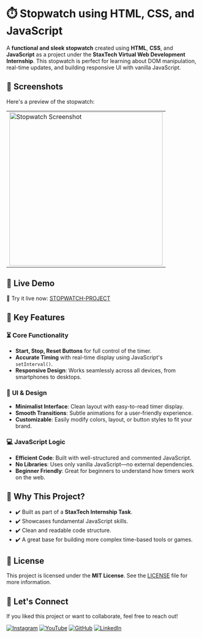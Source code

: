 # ⏱️ Stopwatch using HTML, CSS, and JavaScript

A **functional and sleek stopwatch** created using **HTML**, **CSS**, and **JavaScript** as a project under the **StaxTech Virtual Web Development Internship**. This stopwatch is perfect for learning about DOM manipulation, real-time updates, and building responsive UI with vanilla JavaScript.

## 📸 Screenshots

Here's a preview of the stopwatch:

<table>
  <tr>
    <td><img src="https://github.com/user-attachments/assets/c739b560-4760-4096-aa81-613ff659b213" alt="Stopwatch Screenshot" width="400" /></td>
  </tr>
</table>

## 🚀 Live Demo

🔗 Try it live now: [STOPWATCH-PROJECT](https://innovativesumit.github.io/STOPWATCH/)

## 🧩 Key Features

### ⏳ **Core Functionality**
- **Start, Stop, Reset Buttons** for full control of the timer.
- **Accurate Timing** with real-time display using JavaScript's `setInterval()`.
- **Responsive Design**: Works seamlessly across all devices, from smartphones to desktops.

### 🎨 **UI & Design**
- **Minimalist Interface**: Clean layout with easy-to-read timer display.
- **Smooth Transitions**: Subtle animations for a user-friendly experience.
- **Customizable**: Easily modify colors, layout, or button styles to fit your brand.

### 💻 **JavaScript Logic**
- **Efficient Code**: Built with well-structured and commented JavaScript.
- **No Libraries**: Uses only vanilla JavaScript—no external dependencies.
- **Beginner Friendly**: Great for beginners to understand how timers work on the web.

## 🎯 Why This Project?

- ✔️ Built as part of a **StaxTech Internship Task**.
- ✔️ Showcases fundamental JavaScript skills.
- ✔️ Clean and readable code structure.
- ✔️ A great base for building more complex time-based tools or games.

## 📜 License

This project is licensed under the **MIT License**. See the [LICENSE](LICENSE) file for more information.

## 🌟 Let's Connect

If you liked this project or want to collaborate, feel free to reach out!

[![Instagram](https://img.icons8.com/fluency/48/instagram-new.png)](https://www.instagram.com/sumittech_360)
[![YouTube](https://img.icons8.com/fluency/48/youtube-play.png)](https://youtube.com/channel/UCiPxbNaC7dloVut6Jc5xHIQ)
[![GitHub](https://img.icons8.com/fluency/48/github.png)](https://github.com/InnovativeSumit)
[![LinkedIn](https://img.icons8.com/fluency/48/linkedin.png)](https://www.linkedin.com/in/sumit-pal-40511a339)


